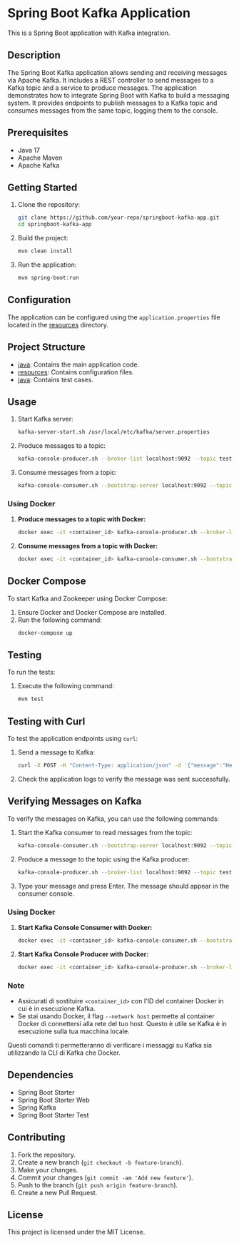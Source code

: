 # Spring Boot Kafka Application

This is a Spring Boot application with Kafka integration.

## Description

The Spring Boot Kafka application allows sending and receiving messages via Apache Kafka. It includes a REST controller to send messages to a Kafka topic and a service to produce messages. The application demonstrates how to integrate Spring Boot with Kafka to build a messaging system. It provides endpoints to publish messages to a Kafka topic and consumes messages from the same topic, logging them to the console.

## Prerequisites

- Java 17
- Apache Maven
- Apache Kafka

## Getting Started

1. Clone the repository:
    ```sh
    git clone https://github.com/your-repo/springboot-kafka-app.git
    cd springboot-kafka-app
    ```

2. Build the project:
    ```sh
    mvn clean install
    ```

3. Run the application:
    ```sh
    mvn spring-boot:run
    ```

## Configuration

The application can be configured using the `application.properties` file located in the [resources](http://_vscodecontentref_/2) directory.

## Project Structure

- [java](http://_vscodecontentref_/3): Contains the main application code.
- [resources](http://_vscodecontentref_/4): Contains configuration files.
- [java](http://_vscodecontentref_/5): Contains test cases.

## Usage

1. Start Kafka server:
    ```sh
    kafka-server-start.sh /usr/local/etc/kafka/server.properties
    ```

2. Produce messages to a topic:
    ```sh
    kafka-console-producer.sh --broker-list localhost:9092 --topic test
    ```

3. Consume messages from a topic:
    ```sh
    kafka-console-consumer.sh --bootstrap-server localhost:9092 --topic test --from-beginning
    ```

### Using Docker

1. **Produce messages to a topic with Docker:**
    ```sh
    docker exec -it <container_id> kafka-console-producer.sh --broker-list localhost:9092 --topic test
    ```

2. **Consume messages from a topic with Docker:**
    ```sh
    docker exec -it <container_id> kafka-console-consumer.sh --bootstrap-server localhost:9092 --topic test --from-beginning
    ```

## Docker Compose

To start Kafka and Zookeeper using Docker Compose:
1. Ensure Docker and Docker Compose are installed.
2. Run the following command:
    ```sh
    docker-compose up
    ```

## Testing

To run the tests:
1. Execute the following command:
    ```sh
    mvn test
    ```

## Testing with Curl

To test the application endpoints using `curl`:

1. Send a message to Kafka:
    ```sh
    curl -X POST -H "Content-Type: application/json" -d '{"message":"Hello, Kafka!"}' http://localhost:8080/api/v1/messages
    ```

2. Check the application logs to verify the message was sent successfully.

## Verifying Messages on Kafka

To verify the messages on Kafka, you can use the following commands:

1. Start the Kafka consumer to read messages from the topic:
    ```sh
    kafka-console-consumer.sh --bootstrap-server localhost:9092 --topic test --from-beginning
    ```

2. Produce a message to the topic using the Kafka producer:
    ```sh
    kafka-console-producer.sh --broker-list localhost:9092 --topic test
    ```

3. Type your message and press Enter. The message should appear in the consumer console.

### Using Docker

1. **Start Kafka Console Consumer with Docker:**
    ```sh
    docker exec -it <container_id> kafka-console-consumer.sh --bootstrap-server localhost:9092 --topic test --from-beginning
    ```

2. **Start Kafka Console Producer with Docker:**
    ```sh
    docker exec -it <container_id> kafka-console-producer.sh --broker-list localhost:9092 --topic test
    ```

### Note

- Assicurati di sostituire `<container_id>` con l'ID del container Docker in cui è in esecuzione Kafka.
- Se stai usando Docker, il flag `--network host` permette al container Docker di connettersi alla rete del tuo host. Questo è utile se Kafka è in esecuzione sulla tua macchina locale.

Questi comandi ti permetteranno di verificare i messaggi su Kafka sia utilizzando la CLI di Kafka che Docker.

## Dependencies

- Spring Boot Starter
- Spring Boot Starter Web
- Spring Kafka
- Spring Boot Starter Test

## Contributing

1. Fork the repository.
2. Create a new branch (`git checkout -b feature-branch`).
3. Make your changes.
4. Commit your changes (`git commit -am 'Add new feature'`).
5. Push to the branch (`git push origin feature-branch`).
6. Create a new Pull Request.

## License

This project is licensed under the MIT License.